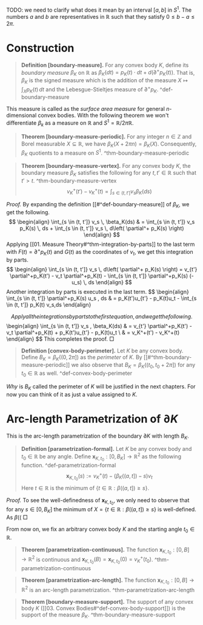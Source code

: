 TODO: we need to clarify what does it mean by an interval $[a, b]$ in $S^1$. The numbers $a$ and $b$ are representatives in $\mathbb{R}$ such that they satisfy $0 \leq b - a \leq 2\pi$.

# Construction

> __Definition [boundary-measure].__ For any convex body $K$, define its _boundary measure_ $\beta_K$ on $\mathbb{R}$ as $\beta_K(dt) = p_K(t) \cdot dt + d \left( \partial^+p_K(t) \right)$. That is, $\beta_K$ is the signed measure which is the addition of the measure $X \mapsto \int_X p_K(t) \, dt$ and the Lebesgue-Stieltjes measure of $\partial^+p_K$.  ^def-boundary-measure

This measure is called as the _surface area measure_ for general $n$-dimensional convex bodies. With the following theorem we won't differentiate $\beta_k$ as a measure on $\mathbb{R}$ and $S^1 = \mathbb{R} / 2\pi \mathbb{R}$.

> __Theorem [boundary-measure-periodic].__ For any integer $n \in \mathbb{Z}$ and Borel measurable $X \subseteq \mathbb{R}$, we have $\beta_K(X + 2 \pi n) = \beta_K(X)$. Consequently, $\beta_K$ quotients to a measure on $S^1$. ^thm-boundary-measure-periodic

> __Theorem [boundary-measure-vertex].__ For any convex body $K$, the boundary measure $\beta_K$ satisfies the following for any $t, t' \in \mathbb{R}$ such that $t' > t$. ^thm-boundary-measure-vertex
$$
v_K^+(t') - v_K^+(t) = \int_{s \in (t, t']} v_s \beta_K(ds)
$$

_Proof._ By expanding the definition [[#^def-boundary-measure]] of $\beta_K$, we get the following.
$$
\begin{align}
\int_{s \in (t, t']} v_s \, \beta_K(ds) & = \int_{s \in (t, t']} v_s p_K(s) \, ds + \int_{s \in (t, t']} v_s \, d\left( \partial^+ p_K(s) \right)
\end{align}
$$
Applying [[01. Measure Theory#^thm-integration-by-parts]] to the last term with $F(t) = \partial^+p_K(t)$ and $G(t)$ as the coordinates of $v_t$, we get this integration by parts.
$$
\begin{align}
\int_{s \in (t, t']} v_s \, d\left( \partial^+ p_K(s) \right) = v_{t'} \partial^+p_K(t') - v_t \partial^+p_K(t) - \int_{s \in (t, t']} \partial^+p_K(s) (-u_s) \, ds
\end{align}
$$
Another integration by parts is executed in the last term.
$$
\begin{align}
\int_{s \in (t, t']} \partial^+p_K(s) u_s \, ds & = p_K(t')u_{t'} - p_K(t)u_t - \int_{s \in (t, t']} p_K(t) v_s\,ds
\end{align}

$$
Apply all the integrations by parts to the first equation, and we get the following.
$$
\begin{align}
\int_{s \in (t, t']} v_s \, \beta_K(ds) & = v_{t'} \partial^+p_K(t') - v_t \partial^+p_K(t) + p_K(t')u_{t'} - p_K(t)u_t  \\
& = v_K^+(t') - v_K^+(t)
\end{align}
$$
This completes the proof. □



> __Definition [convex-body-perimeter].__ Let $K$ be any convex body. Define $B_K = \beta_K\left( (0, 2 \pi] \right)$ as the _perimeter_ of $K$. By [[#^thm-boundary-measure-periodic]] we also observe that $B_K = \beta_K\left( (t_0, t_0 + 2\pi] \right)$ for any $t_0 \in \mathbb{R}$ as well. ^def-convex-body-perimeter

_Why_ is $B_K$ called the perimeter of $K$ will be justified in the next chapters. For now you can think of it as just a value assigned to $K$.

# Arc-length Parametrization of $\partial K$

This is the arc-length parametrization of the boundary $\partial K$ with length $B_K$.

> __Definition [parametrization-formal].__ Let $K$ be any convex body and $t_0 \in \mathbb{R}$ be any angle. Define $\mathbf{x}_{K, t_0} : [0, B_K] \to \mathbb{R}^2$ as the following function. ^def-parametrization-formal
$$
\mathbf{x}_{K, t_0} (s) := v_K^+(t) - \left( \beta_K\left( (a, t] \right) - s \right) v_t
$$
> Here $t \in \mathbb{R}$ is the minimum of $\left\{ t \in \mathbb{R} : \beta\left( (a, t] \right) \geq s \right\}$.

_Proof._ To see the well-definedness of $\mathbf{x}_{K, t_0}$, we only need to observe that for any $s \in [0, B_K]$ the minimum of $X = \left\{ t \in \mathbb{R} : \beta\left( (a, t] \right) \geq s \right\}$ is well-defined. As $\beta(($ □

From now on, we fix an arbitrary convex body $K$ and the starting angle $t_0 \in \mathbb{R}$.

> __Theorem [parametrization-continuous].__ The function $\mathbf{x}_{K, t_0} : [0, B] \to \mathbb{R}^2$ is continuous and $\mathbf{x}_{K, t_0}(B) = \mathbf{x}_{K, t_0}(0) = v_K^+(t_0)$. ^thm-parametrization-continuous

> __Theorem [parametrization-arc-length].__ The function $\mathbf{x}_{K, t_0} : [0, B] \to \mathbb{R}^2$ is an arc-length parametrization. ^thm-parametrization-arc-length


> __Theorem [boundary-measure-support].__ The support of any convex body $K$ ([[03. Convex Bodies#^def-convex-body-support]]) is the support of the measure $\beta_K$. ^thm-boundary-measure-support

